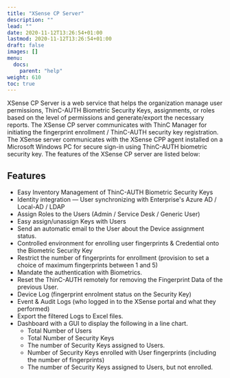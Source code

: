 ```yaml
---
title: "XSense CP Server"
description: ""
lead: ""
date: 2020-11-12T13:26:54+01:00
lastmod: 2020-11-12T13:26:54+01:00
draft: false
images: []
menu:
  docs:
    parent: "help"
weight: 610
toc: true
---
```


XSense CP Server is a web service that helps the organization manage user permissions, ThinC-AUTH Biometric Security Keys, assignments, or roles based on the level of permissions and generate/export the necessary reports. The XSense CP server communicates with ThinC Manager for initiating the fingerprint enrollment / ThinC-AUTH security key registration. The XSense server communicates with the XSense CPP agent installed on a Microsoft Windows PC for secure sign-in using ThinC-AUTH biometric security key. The features of the XSense CP server are listed below:

## Features

* Easy Inventory Management of ThinC-AUTH Biometric Security Keys
* Identity integration — User synchronizing with Enterprise's Azure AD / Local-AD / LDAP
* Assign Roles to the Users (Admin / Service Desk / Generic User)
* Easy assign/unassign Keys with Users
*  Send an automatic email to the User about the Device assignment status.
*  Controlled environment for enrolling user fingerprints & Credential onto the Biometric Security Key
*  Restrict the number of fingerprints for enrollment (provision to set a choice of maximum fingerprints between 1 and 5)
*  Mandate the authentication with Biometrics.
*  Reset the ThinC-AUTH remotely for removing the Fingerprint Data of the previous User.
*  Device Log (fingerprint enrolment status on the Security Key)
*  Event & Audit Logs (who logged in to the XSense portal and what they performed)
*  Export the filtered Logs to Excel files.
*  Dashboard with a GUI to display the following in a line chart.
    *  Total Number of Users
    * Total Number of Security Keys
    * The number of Security Keys assigned to Users.
    * Number of Security Keys enrolled with User fingerprints (including the number of fingerprints)
    * The number of Security Keys assigned to Users, but not enrolled.
